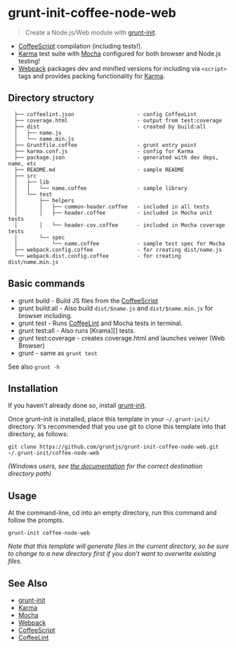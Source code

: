 
[CoffeeScript]: http://coffeescript.org
[CoffeeLint]: http://www.coffeelint.org
[grunt-init]: http://gruntjs.com/project-scaffolding
[Mocha]: http://mochajs.org/
[Webpack]: http://webpack.github.io/
[Karma]: http://karma-runner.github.io/

# grunt-init-coffee-node-web

> Create a Node.js/Web module with [grunt-init][].

* [CoffeeScript][] compilation (including tests!).
* [Karma][] test suite with [Mocha][] configured for both browser and Node.js testing!
* [Webpack][] packages dev and minified versions for including via `<script>` tags and provides packing functionality for [Karma][].

## Directory structory

```
  ├── coffeelint.json                    - config CoffeeLint
  ├── coverage.html                      - output from test:coverage
  ├── dist                               - created by build:all
  │   ├── name.js
  │   └── name.min.js
  ├── Gruntfile.coffee                   - grunt entry point
  ├── karma.conf.js                      - config for Karma
  ├── package.json                       - generated with dev deps, name, etc
  ├── README.md                          - sample README
  ├── src
  │   ├── lib
  │   │   └── name.coffee                - sample library
  │   └── test
  │       ├── helpers
  │       │   ├── common-header.coffee   - included in all tests
  │       │   ├── header.coffee          - included in Mocha unit tests
  │       │   └── header-cov.coffee      - included in Mocha coverage tests
  │       └── spec
  │           └── name.coffee            - sample test spec for Mocha
  ├── webpack.config.coffee              - for creating dist/name.js
  └── webpack.dist.config.coffee         - for creating dist/name.min.js

```

## Basic commands

* grunt build          - Build JS files from the [CoffeeScript][]
* grunt build:all      - Also build `dist/$name.js` and `dist/$name.min.js` for browser including.
* grunt test           - Runs [CoffeeLint][] and Mocha tests in terminal.
* grunt test:all       - Also runs [Krama][] tests.
* grunt test:coverage  - creates coverage.html and launches veiwer (Web Browser)
* grunt                - same as `grunt test`

See also `grunt -h`

## Installation
If you haven't already done so, install [grunt-init][].

Once grunt-init is installed, place this template in your `~/.grunt-init/` directory. It's recommended that you use git to clone this template into that directory, as follows:

```
git clone https://github.com/gruntjs/grunt-init-coffee-node-web.git ~/.grunt-init/coffee-node-web
```

_(Windows users, see [the documentation][grunt-init] for the correct destination directory path)_

## Usage

At the command-line, cd into an empty directory, run this command and follow the prompts.

```
grunt-init coffee-node-web
```

_Note that this template will generate files in the current directory, so be sure to change to a new directory first if you don't want to overwrite existing files._

## See Also

* [grunt-init][]
* [Karma][]
* [Mocha][]
* [Webpack][]
* [CoffeeScript][]
* [CoffeeLint][]
